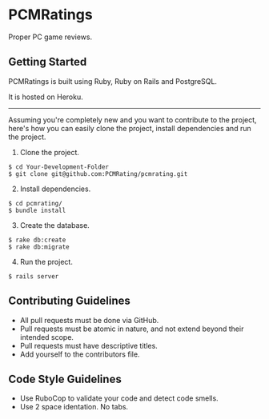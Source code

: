 # PCMRatings

Proper PC game reviews.

## Getting Started

PCMRatings is built using Ruby, Ruby on Rails and PostgreSQL.

It is hosted on Heroku.

---

Assuming you're completely new and you want to contribute to the project, here's
how you can easily clone the project, install dependencies and run the project.

1. Clone the project.

  ```
  $ cd Your-Development-Folder
  $ git clone git@github.com:PCMRating/pcmrating.git
  ```

2. Install dependencies.

  ```
  $ cd pcmrating/
  $ bundle install
  ```

3. Create the database.

  ```
  $ rake db:create
  $ rake db:migrate
  ```

4. Run the project.

  ```
  $ rails server
  ```

## Contributing Guidelines

- All pull requests must be done via GitHub.
- Pull requests must be atomic in nature, and not extend beyond their intended scope.
- Pull requests must have descriptive titles.
- Add yourself to the contributors file.

## Code Style Guidelines

- Use RuboCop to validate your code and detect code smells.
- Use 2 space identation. No tabs.
